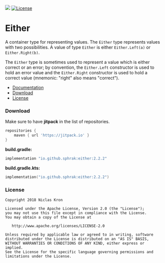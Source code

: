 [![](https://jitpack.io/v/sphrak/Either.svg)](https://jitpack.io/#sphrak/Either)
[![License](https://img.shields.io/badge/License-Apache%202.0-blue.svg)](https://github.com/sphrak/Either/blob/master/LICENSE)

# Either
A container type for representing values. The `Either` type represents values with two possibilities. A value of type `Either` is either `Either.Left(a)` or `Either.Right(b)`.

The `Either` type is sometimes used to represent a value which is either correct or an error; by convention, the `Either.Left` constructor is used to hold an error value and the `Either.Right` constructor is used to hold a correct value (mnemonic: "right" also means "correct").

* [Documentation](https://sphrak.github.io/Either/)
* [Download](https://github.com/sphrak/Either#download)
* [License](https://github.com/sphrak/Either#license)

### Download 
Make sure to have **jitpack** in the list of repositories.
```groovy
repositories {
    maven { url 'https://jitpack.io' }
}
```

**build.gradle:**

```groovy
implementation "io.github.sphrak:either:2.2.2"
```

**build.gradle.kts:**

```kotlin
implementation("io.github.sphrak:either:2.2.2")
```

### License

	Copyright 2018 Niclas Kron

	Licensed under the Apache License, Version 2.0 (the "License");
	you may not use this file except in compliance with the License.
	You may obtain a copy of the License at

	   http://www.apache.org/licenses/LICENSE-2.0

	Unless required by applicable law or agreed to in writing, software
	distributed under the License is distributed on an "AS IS" BASIS,
	WITHOUT WARRANTIES OR CONDITIONS OF ANY KIND, either express or implied.
	See the License for the specific language governing permissions and
	limitations under the License.
